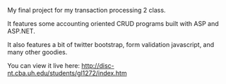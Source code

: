 My final project for my transaction processing 2 class.

It features some accounting oriented CRUD programs built with ASP and ASP.NET.

It also features a bit of twitter bootstrap, form validation javascript, and many other goodies.

You can view it live here:
	http://disc-nt.cba.uh.edu/students/gl1272/index.htm
